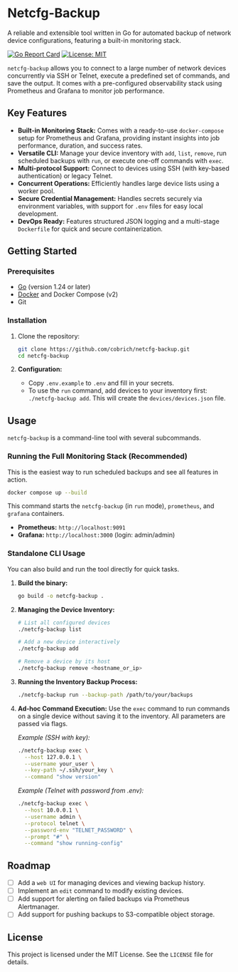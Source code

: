 # Netcfg-Backup

A reliable and extensible tool written in Go for automated backup of network device configurations, featuring a built-in monitoring stack.

[![Go Report Card](https://goreportcard.com/badge/github.com/cobrich/netcfg-backup)](https://goreportcard.com/report/github.com/cobrich/netcfg-backup)
[![License: MIT](https://img.shields.io/badge/License-MIT-yellow.svg)](https://opensource.org/licenses/MIT)

`netcfg-backup` allows you to connect to a large number of network devices concurrently via SSH or Telnet, execute a predefined set of commands, and save the output. It comes with a pre-configured observability stack using Prometheus and Grafana to monitor job performance.

## Key Features

-   **Built-in Monitoring Stack:** Comes with a ready-to-use `docker-compose` setup for Prometheus and Grafana, providing instant insights into job performance, duration, and success rates.
-   **Versatile CLI:** Manage your device inventory with `add`, `list`, `remove`, run scheduled backups with `run`, or execute one-off commands with `exec`.
-   **Multi-protocol Support:** Connect to devices using SSH (with key-based authentication) or legacy Telnet.
-   **Concurrent Operations:** Efficiently handles large device lists using a worker pool.
-   **Secure Credential Management:** Handles secrets securely via environment variables, with support for `.env` files for easy local development.
-   **DevOps Ready:** Features structured JSON logging and a multi-stage `Dockerfile` for quick and secure containerization.

## Getting Started

### Prerequisites

-   [Go](https://golang.org/doc/install) (version 1.24 or later)
-   [Docker](https://docs.docker.com/get-docker/) and Docker Compose (v2)
-   Git

### Installation

1.  Clone the repository:
    ```bash
    git clone https://github.com/cobrich/netcfg-backup.git
    cd netcfg-backup
    ```

2.  **Configuration:**
    -   Copy `.env.example` to `.env` and fill in your secrets.
    -   To use the `run` command, add devices to your inventory first: `./netcfg-backup add`. This will create the `devices/devices.json` file.

## Usage

`netcfg-backup` is a command-line tool with several subcommands.

### Running the Full Monitoring Stack (Recommended)

This is the easiest way to run scheduled backups and see all features in action.
```bash
docker compose up --build
```
This command starts the `netcfg-backup` (in `run` mode), `prometheus`, and `grafana` containers.

-   **Prometheus:** `http://localhost:9091`
-   **Grafana:** `http://localhost:3000` (login: admin/admin)

### Standalone CLI Usage

You can also build and run the tool directly for quick tasks.

1.  **Build the binary:**
    ```bash
    go build -o netcfg-backup .
    ```

2.  **Managing the Device Inventory:**
    ```bash
    # List all configured devices
    ./netcfg-backup list

    # Add a new device interactively
    ./netcfg-backup add

    # Remove a device by its host
    ./netcfg-backup remove <hostname_or_ip>
    ```

3.  **Running the Inventory Backup Process:**
    ```bash
    ./netcfg-backup run --backup-path /path/to/your/backups
    ```
    
4.  **Ad-hoc Command Execution:**
    Use the `exec` command to run commands on a single device without saving it to the inventory. All parameters are passed via flags.

    *Example (SSH with key):*
    ```bash
    ./netcfg-backup exec \
      --host 127.0.0.1 \
      --username your_user \
      --key-path ~/.ssh/your_key \
      --command "show version"
    ```
    *Example (Telnet with password from .env):*
    ```bash
    ./netcfg-backup exec \
      --host 10.0.0.1 \
      --username admin \
      --protocol telnet \
      --password-env "TELNET_PASSWORD" \
      --prompt "#" \
      --command "show running-config"
    ```

## Roadmap

-   [ ] Add a `web UI` for managing devices and viewing backup history.
-   [ ] Implement an `edit` command to modify existing devices.
-   [ ] Add support for alerting on failed backups via Prometheus Alertmanager.
-   [ ] Add support for pushing backups to S3-compatible object storage.

## License

This project is licensed under the MIT License. See the `LICENSE` file for details.